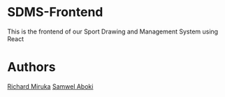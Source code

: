 # SDMS-Frontend
This is the frontend of our Sport Drawing and Management System using React

# Authors

[Richard Miruka](https://github.com/RichardMiruka)
[Samwel Aboki](https://github.com/Abokiey)
